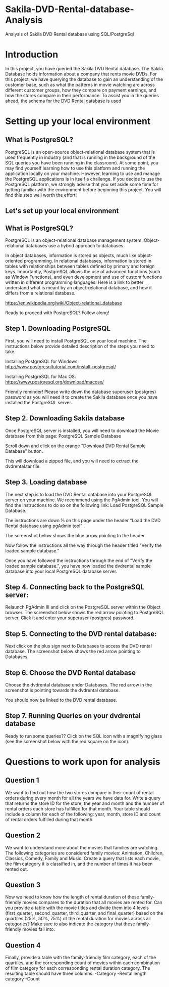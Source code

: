 # Sakila-DVD-Rental-database-Analysis
Analysis of Sakila DVD Rental database using SQL/PostgreSql


# Introduction
In this project, you have queried the Sakila DVD Rental database. The Sakila Database holds information about a company that rents movie DVDs. For this project, we have querying the database to gain an understanding of the customer base, such as what the patterns in movie watching are across different customer groups, how they compare on payment earnings, and how the stores compare in their performance. To assist you in the queries ahead, the schema for the DVD Rental database is used 


# Setting up your local environment

## What is PostgreSQL?
PostgreSQL is an open-source object-relational database system that is used frequently in industry (and that is running in the background of the SQL queries you have been running in the classroom). At some point, you may find yourself learning how to use this platform and running the application locally on your machine. However, learning to use and manage the PostgreSQL applications is in itself a challenge. If you decide to use the PostgreSQL platform, we strongly advise that you set aside some time for getting familiar with the environment before beginning this project. You will find this step well worth the effort!

## Let's set up your local environment

## What is PostgreSQL?
PostgreSQL is an object-relational database management system. Object-relational databases use a hybrid approach to databases.

In object databases, information is stored as objects, much like object-oriented programming.
In relational databases, information is stored in tables with relationships between tables defined by primary and foreign keys.
Importantly, PostgreSQL allows the use of advanced functions (such as Window Functions), and even development and use of custom functions written in different programming languages. Here is a link to better understand what is meant by an object-relational database, and how it differs from a relational database.

https://en.wikipedia.org/wiki/Object-relational_database


Ready to proceed with PostgreSQL? Follow along!

## Step 1. Downloading PostgreSQL
First, you will need to install PostgreSQL on your local machine. The instructions below provide detailed description of the steps you need to take.

Installing PostgreSQL for Windows:
http://www.postgresqltutorial.com/install-postgresql/

Installing PostgreSQL for Mac OS:
https://www.postgresql.org/download/macosx/

Friendly reminder! Please write down the database superuser (postgres) password as you will need it to create the Sakila database once you have installed the PostgreSQL server.


## Step 2. Downloading Sakila database
Once PostgreSQL server is installed, you will need to download the Movie database from this page: PostgreSQL Sample Database

Scroll down and click on the orange "Download DVD Rental Sample Database" button.

This will download a zipped file, and you will need to extract the dvdrental.tar file.


## Step 3. Loading database
The next step is to load the DVD Rental database into your PostgreSQL server on your machine. We recommend using the PgAdmin tool. You will find the instructions to do so on the following link: Load PostgreSQL Sample Database.

The instructions are down ⅓ on this page under the header “Load the DVD Rental database using pgAdmin tool” .

The screenshot below shows the blue arrow pointing to the header.

Now follow the instructions all the way through the header titled "Verify the loaded sample database."

Once you have followed the instructions through the end of "Verify the loaded sample database.", you have now loaded the dvdrental sample database into your local PostgreSQL database server.


## Step 4. Connecting back to the PostgreSQL server:
Relaunch PgAdmin III and click on the PostgreSQL server within the Object browser. The screenshot below shows the red arrow 
pointing to PostgreSQL server. Click it and enter your superuser (postgres) password.


## Step 5. Connecting to the DVD rental database:
Next click on the plus sign next to Databases to access the DVD rental database. The screenshot below shows the red arrow pointing to Databases.


## Step 6. Choose the DVD Rental database
Choose the dvdrental database under Databases. The red arrow in the screenshot is pointing towards the dvdrental database.

You should now be linked to the DVD rental database.


## Step 7. Running Queries on your dvdrental database
Ready to run some queries?? Click on the SQL icon with a magnifying glass (see the screenshot below with the red square on the icon).


# Questions to work upon for analysis

## Question 1
We want to find out how the two stores compare in their count of rental orders during every month for all the years we have data for. Write a query that returns the store ID for the store, the year and month and the number of rental orders each store has fulfilled for that month. Your table should include a column for each of the following: year, month, store ID and count of rental orders fulfilled during that month


## Question 2
We want to understand more about the movies that families are watching. The following categories are considered family movies: Animation, Children, Classics, Comedy, Family and Music.
Create a query that lists each movie, the film category it is classified in, and the number of times it has been rented out.

## Question 3
Now we need to know how the length of rental duration of these family-friendly movies compares to the duration that all movies are rented for. Can you provide a table with the movie titles and divide them into 4 levels (first_quarter, second_quarter, third_quarter, and final_quarter) based on the quartiles (25%, 50%, 75%) of the rental duration for movies across all categories? Make sure to also indicate the category that these family-friendly movies fall into.

## Question 4
Finally, provide a table with the family-friendly film category, each of the quartiles, and the corresponding count of movies within each combination of film category for each corresponding rental duration category. The resulting table should have three columns:
-Category
-Rental length category
-Count
